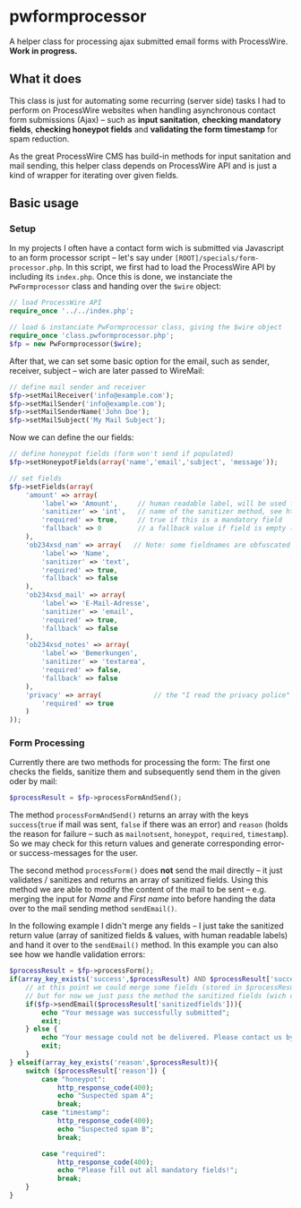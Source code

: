 # pwformprocessor
A helper class for processing ajax submitted email forms with ProcessWire. **Work in progress.**

## What it does
This class is just for automating some recurring (server side) tasks I had to perform on ProcessWire websites when handling  asynchronous contact form submissions (Ajax) – such as **input sanitation**, **checking mandatory fields**, **checking honeypot fields** and **validating the form timestamp** for spam reduction.

As the great ProcessWire CMS has build-in methods for input sanitation and mail sending, this helper class depends on ProcessWire API and is just a kind of wrapper for iterating over given fields. 

## Basic usage
### Setup
In my projects I often have a contact form wich is submitted via Javascript to an form processor script – let's say under `[ROOT]/specials/form-processor.php`. In this script, we first had to load the ProcessWire API by including its `index.php`. Once this is done, we instanciate the `PwFormprocessor` class and handing over the `$wire` object:

```php
// load ProcessWire API
require_once '../../index.php';

// load & instanciate PwFormprocessor class, giving the $wire object
require_once 'class.pwformprocessor.php';
$fp = new PwFormprocessor($wire);
```

After that, we can set some basic option for the email, such as sender, receiver, subject – wich are later passed to WireMail:

```php
// define mail sender and receiver
$fp->setMailReceiver('info@example.com');
$fp->setMailSender('info@example.com');
$fp->setMailSenderName('John Doe');
$fp->setMailSubject('My Mail Subject');
```

Now we can define the our fields:

```php
// define honeypot fields (form won't send if populated)
$fp->setHoneypotFields(array('name','email','subject', 'message'));

// set fields
$fp->setFields(array(
    'amount' => array(
        'label'=> 'Amount',     // human readable label, will be used for email output (no laben = no output in email)
        'sanitizer' => 'int',   // name of the sanitizer method, see https://processwire.com/api/ref/sanitizer/
        'required' => true,     // true if this is a mandatory field
        'fallback' => 0         // a fallback value if field is empty (only usefull for non-mandatory fields)
    ),
    'ob234xsd_nam' => array(   // Note: some fieldnames are obfuscated with a random prefix in this example
        'label'=> 'Name',
        'sanitizer' => 'text',
        'required' => true,
        'fallback' => false
    ),
    'ob234xsd_mail' => array(
        'label'=> 'E-Mail-Adresse',
        'sanitizer' => 'email',
        'required' => true,
        'fallback' => false
    ),
    'ob234xsd_notes' => array(
        'label'=> 'Bemerkungen',
        'sanitizer' => 'textarea',
        'required' => false,
        'fallback' => false
    ),
    'privacy' => array(             // the "I read the privacy police" checkbox, mandatory but does not show in email because of missing label
        'required' => true
    )
));
```

### Form Processing
Currently there are two methods for processing the form: The first one checks the fields, sanitize them and subsequently send them in the given oder by mail:

```php
$processResult = $fp->processFormAndSend();
```

The method `processFormAndSend()` returns an array with the keys `success`(`true` if mail was sent, `false` if there was an error) and `reason` (holds the reason for failure – such as `mailnotsent`, `honeypot`, `required`, `timestamp`). So we may check for this return values and generate corresponding error- or success-messages for the user.

The second method `processForm()` does **not** send the mail directly – it just validates / sanitizes and returns an array of sanitized fields. Using this method we are able to modify the content of the mail to be sent – e.g. merging the input for _Name_ and _First name_ into before handing the data over to the mail sending method `sendEmail()`.

In the following example I didn't merge any fields – I just take the sanitized return value (array of sanitized fields & values, with human readable labels) and hand it over to the `sendEmail()` method. In this example you can also see how we handle validation errors:

```php
$processResult = $fp->processForm();
if(array_key_exists('success',$processResult) AND $processResult['success'] == true){
    // at this point we could merge some fields (stored in $processResult['sanitizedfields']) for the html generation
    // but for now we just pass the method the sanitized fields (wich contains labels and values)
    if($fp->sendEmail($processResult['sanitizedfields'])){
        echo "Your message was successfully submitted";
        exit;
    } else {
        echo "Your message could not be delivered. Please contact us by phone.";
        exit;
    }
} elseif(array_key_exists('reason',$processResult)){
    switch ($processResult['reason']) {
        case "honeypot":
            http_response_code(400);
            echo "Suspected spam A";
            break;
        case "timestamp":
            http_response_code(400);
            echo "Suspected spam B";
            break;

        case "required":
            http_response_code(400);
            echo "Please fill out all mandatory fields!";
            break;
    }
}
```


